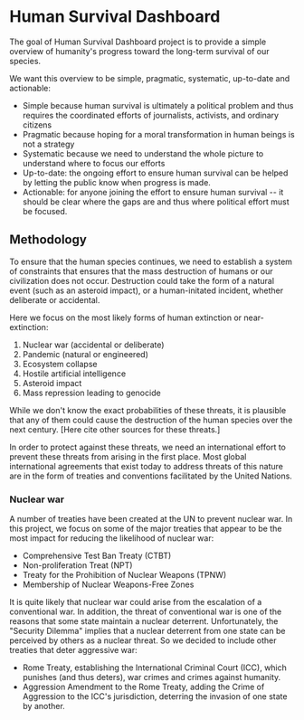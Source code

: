 # Human Survival Dashboard

The goal of Human Survival Dashboard project is to provide a simple overview of humanity's progress toward the long-term survival of our species.

We want this overview to be simple, pragmatic, systematic, up-to-date and actionable:
* Simple because human survival is ultimately a political problem and thus requires the coordinated efforts of journalists, activists, and ordinary citizens
* Pragmatic because hoping for a moral transformation in human beings is not a strategy
* Systematic because we need to understand the whole picture to understand where to focus our efforts
* Up-to-date: the ongoing effort to ensure human survival can be helped by letting the public know when progress is made.
* Actionable: for anyone joining the effort to ensure human survival -- it should be clear where the gaps are and thus where political effort must be focused.

## Methodology

To ensure that the human species continues, we need to establish a system of constraints that ensures that the mass destruction of humans or our civilization does not occur. Destruction could take the form of a natural event (such as an asteroid impact), or a human-initated incident, whether deliberate or accidental.

Here we focus on the most likely forms of human extinction or near-extinction:

1. Nuclear war (accidental or deliberate)
2. Pandemic (natural or engineered)
3. Ecosystem collapse
4. Hostile artificial intelligence
5. Asteroid impact
6. Mass repression leading to genocide

While we don't know the exact probabilities of these threats, it is plausible that any of them could cause the destruction of the human species over the next century. [Here cite other sources for these threats.]

In order to protect against these threats, we need an international effort to prevent these threats from arising in the first place. Most global international agreements that exist today to address threats of this nature are in the form of treaties and conventions facilitated by the United Nations.

### Nuclear war

A number of treaties have been created at the UN to prevent nuclear war. In this project, we focus on some of the major treaties that appear to be the most impact for reducing the likelihood of nuclear war:
* Comprehensive Test Ban Treaty (CTBT)
* Non-proliferation Treat (NPT)
* Treaty for the Prohibition of Nuclear Weapons (TPNW)
* Membership of Nuclear Weapons-Free Zones

It is quite likely that nuclear war could arise from the escalation of a conventional war. In addition, the threat of conventional war is one of the reasons that some state maintain a nuclear deterrent. Unfortunately, the "Security Dilemma" implies that a nuclear deterrent from one state can be perceived by others as a nuclear threat. So we decided to include other treaties that deter aggressive war:

* Rome Treaty, establishing the International Criminal Court (ICC), which punishes (and thus deters), war crimes and crimes against humanity.
* Aggression Amendment to the Rome Treaty, adding the Crime of Aggression to the ICC's jurisdiction, deterring the invasion of one state by another.


